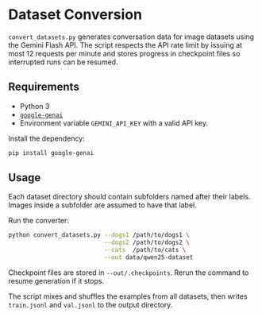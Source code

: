 # Dataset Conversion

`convert_datasets.py` generates conversation data for image datasets using the Gemini Flash API.
The script respects the API rate limit by issuing at most 12 requests per minute
and stores progress in checkpoint files so interrupted runs can be resumed.

## Requirements

- Python 3
- [`google-genai`](https://pypi.org/project/google-genai/)
- Environment variable `GEMINI_API_KEY` with a valid API key.

Install the dependency:

```bash
pip install google-genai
```

## Usage

Each dataset directory should contain subfolders named after their labels. Images
inside a subfolder are assumed to have that label.

Run the converter:

```bash
python convert_datasets.py --dogs1 /path/to/dogs1 \
                           --dogs2 /path/to/dogs2 \
                           --cats  /path/to/cats \
                           --out data/qwen25-dataset
```

Checkpoint files are stored in `--out/.checkpoints`. Rerun the command to
resume generation if it stops.

The script mixes and shuffles the examples from all datasets, then writes
`train.jsonl` and `val.jsonl` to the output directory.
